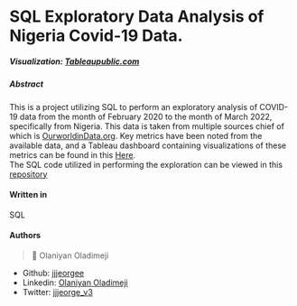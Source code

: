 # SQL Exploratory Data Analysis of Nigeria Covid-19 Data.

##### Visualization: [Tableaupublic.com](https://public.tableau.com/app/profile/oladimeji.olaniyan/viz/NigeriaCOVID-19Data/Dashboard1)

##### Abstract
   This is a project utilizing SQL to perform an exploratory analysis of COVID-19 data 
from the month of February 2020 to the month of March 2022, specifically from Nigeria.
This data is taken from multiple sources chief of which is [OurworldinData.org](https://ourworldindata.org/).
Key metrics have been noted from the available data, and a Tableau dashboard containing visualizations of these metrics can be found in this [Here](https://public.tableau.com/app/profile/oladimeji.olaniyan/viz/NigeriaCOVID-19Data/Dashboard1).  
The SQL code utilized in performing the exploration can be viewed in this [repository](https://github.com/jjjeorgee/Nigeria_Covid_Stats_Analysis/blob/main/Nigeria%20COVID%20data(SQL%20Data%20Exploration%20Project).sql)

#### Written in
SQL

#### Authors
> 👤 Olaniyan Oladimeji
- Github: [jjjeorgee](https://github.com/jjjeorgee)
- Linkedin: [Olaniyan Oladimeji](https://www.linkedin.com/mwlite/in/oladimeji-olaniyan-a3a114170)
- Twitter: [jjjeorge_v3](https://www.twitter.com/jjjeorge_v3)
